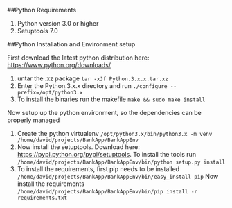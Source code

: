 


##Python Requirements
1. Python version 3.0 or higher
2. Setuptools 7.0

##Python Installation and Environment setup

First download the latest python distribution here: https://www.python.org/downloads/
1. untar the .xz package `tar -xJf Python.3.x.x.tar.xz`
2. Enter the Python.3.x.x directory and run `./configure --prefix=/opt/python3.x`
3. To install the binaries run the makefile `make && sudo make install`

Now setup up the python environment, so the dependencies can be properly managed
1. Create the python virtualenv `/opt/python3.x/bin/python3.x -m venv /home/david/projects/BankApp/BankAppEnv`
2. Now install the setuptools. Download here: https://pypi.python.org/pypi/setuptools. 
To install the tools run `/home/david/projects/BankApp/BankAppEnv/bin/python setup.py install`
3. To install the requirements, first pip needs to be installed `/home/david/projects/BankApp/BankAppEnv/bin/easy_install pip`
Now install the requirements `/home/david/projects/BankApp/BankAppEnv/bin/pip install -r requirements.txt`


